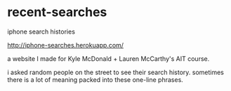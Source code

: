 recent-searches
===============

iphone search histories

http://iphone-searches.herokuapp.com/

a website I made for Kyle McDonald + Lauren McCarthy's AIT course.

i asked random people on the street to see their search history. sometimes there is a lot of meaning packed into these one-line phrases.
